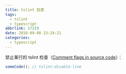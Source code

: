 ```yaml
---
title: tslint 拾遗
tags:
  - tslint
  - typescript
abbrlink: 17219
date: 2018-09-08 23:24:21
categories:
  - typescript
---
```


禁止某行的 tslint 检查（[Comment flags in source code](https://palantir.github.io/tslint/usage/rule-flags/)）：

```js
someCode(); // tslint:disable-line
```

